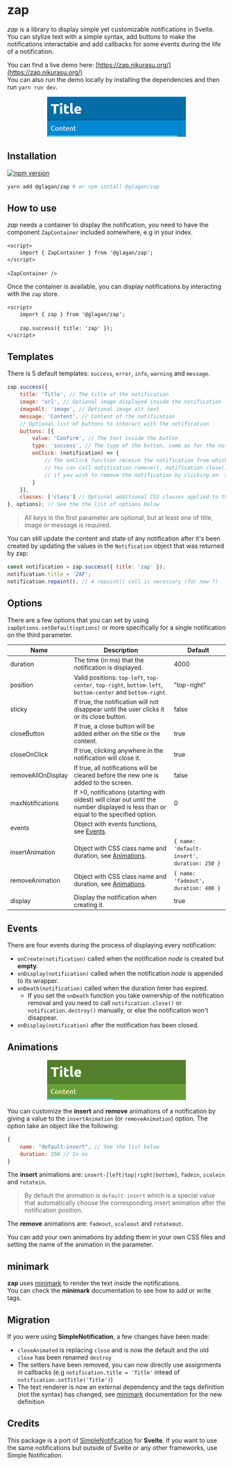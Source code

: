 # zap

*zap* is a library to display simple yet customizable notifications in Svelte.  
You can stylize text with a simple syntax, add buttons to make the notifications interactable and add callbacks for some events during the life of a notification.

You can find a live demo here: [https://zap.nikurasu.org/](https://zap.nikurasu.org/)  
You can also run the demo locally by installing the dependencies and then run ``yarn run dev``.

<p align="center">
    <img width="320" height="92" src="screenshots/info.png">
</p>

## Installation

[![npm version](https://badge.fury.io/js/@glagan%2Fzap.svg)](https://badge.fury.io/js/@glagan%2Fzap)

```bash
yarn add @glagan/zap # or npm install @glagan/zap
```

## How to use

*zap* needs a container to display the notification, you need to have the component ``ZapContainer`` included somewhere, e.g in your index.

```svelte
<script>
	import { ZapContainer } from '@glagan/zap';
</script>

<ZapContainer />
```

Once the container is available, you can display notifications by interacting with the ``zap`` store.

```svelte
<script>
	import { zap } from '@glagan/zap';

	zap.success({ title: 'zap' });
</script>
```

## Templates

There is 5 default templates: ``success``, ``error``, ``info``, ``warning`` and ``message``.

```javascript
zap.success({
    title: 'Title', // The title of the notification
    image: 'url', // Optional image displayed inside the notification
    imageAlt: 'image', // Optional image alt text
    message: 'Content', // Content of the notification
    // Optional list of buttons to interact with the notification
    buttons: [{
        value: 'Confirm', // The text inside the button
        type: 'success', // The type of the button, same as for the notifications
        onClick: (notification) => {
            // The onClick function receive the notification from which the button has been clicked
            // You can call notification.remove(), notification.close() or notification.closeFadeout()
            // if you wish to remove the notification by clicking on  the buttons
        }
    }],
    classes: ['class'] // Optional additional CSS classes applied to the notification
}, options); // See the the list of options below
```

> All keys in the first parameter are optional, but at least one of title, image or message is required.

You can still update the content and state of any notification after it's been created by updating the values in the ``Notification`` object that was returned by zap:


```javascript
const notification = zap.success({ title: 'zap' });
notification.title = 'ZAP';
notification.repaint(); // A repaint() call is necessary (for now ?)
```

## Options

There are a few options that you can set by using ``zapOptions.setDefault(options)`` or more specifically for a single notification on the third parameter.

| Name | Description | Default |
|---|---|---|
| duration | The time (in ms) that the notification is displayed. | 4000 |
| position | Valid positions: ``top-left``, ``top-center``, ``top-right``, ``bottom-left``, ``bottom-center`` and ``bottom-right``. | "top-right" |
| sticky | If true, the notification will not disappear until the user clicks it or its close button. | false |
| closeButton | If true, a close button will be added either on the title or the content. | true |
| closeOnClick | If true, clicking anywhere in the notification will close it. | true |
| removeAllOnDisplay | If true, all notifications will be cleared before the new one is added to the screen. | false |
| maxNotifications | If >0, notifications (starting with oldest) will clear out until the number displayed is less than or equal to the specified option. | 0 |
| events | Object with events functions, see [Events](#Events). |
| insertAnimation | Object with CSS class name and duration, see [Animations](#Animations). | ``{ name: 'default-insert', duration: 250 }`` |
| removeAnimation | Object with CSS class name and duration, see [Animations](#Animations). | ``{ name: 'fadeout', duration: 400 }`` |
| display | Display the notification when creating it. | true |

## Events

There are four events during the process of displaying every notification:

* ``onCreate(notification)`` called when the notification *node* is created but **empty**.
* ``onDisplay(notification)`` called when the notification *node* is appended to its wrapper.
* ``onDeath(notification)`` called when the duration timer has expired.
    * If you set the ``onDeath`` function you take ownership of the notification removal and you need to call ``notification.close()`` or ``notification.destroy()`` manually, or else the notification won't disappear.
* ``onDisplay(notification)`` after the notification has been closed.

## Animations

<p align="center">
    <img width="320" height="92" src="screenshots/success.png">
</p>

You can customize the **insert** and **remove** animations of a notification by giving a value to the ``insertAnimation`` (or ``removeAnimation``) option.
The option take an object like the following:

```javascript
{
    name: "default-insert", // See the list below
    duration: 250 // In ms
}
```

The **insert** animations are: ``insert-[left|top|right|bottom]``, ``fadein``, ``scalein`` and ``rotatein``.

> By default the animation is ``default-insert`` which is a special value that automatically choose the corresponding insert animation after the notification position.

The **remove** animations are: ``fadeout``, ``scaleout`` and ``rotateout``.

You can add your own animations by adding them in your own CSS files and setting the name of the animation in the parameter.

## minimark

**zap** uses [minimark](https://github.com/Glagan/minimark) to render the text inside the notifications.  
You can check the **minimark** documentation to see how to add or write tags.

## Migration

If you were using **SimpleNotification**, a few changes have been made:

* ``closeAnimated`` is replacing ``close`` and is now the default and the old ``close`` has been renamed ``destroy``
* The setters have been removed, you can now directly use assignments in callbacks (e.g ``notification.title = 'Title'`` intead of ``notification.setTitle('Title')``)
* The text renderer is now an external dependency and the tags definition (not the syntax) has changed, see [minimark](https://github.com/Glagan/minimark) documentation for the new definition

## Credits

This package is a port of [SimpleNotification](https://github.com/Glagan/SimpleNotification) for **Svelte**.
If you want to use the same notifications but outside of Svelte or any other frameworks, use Simple Notification.
